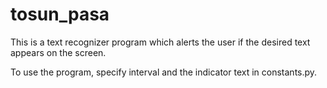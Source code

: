 # tosun_pasa
 
This is a text recognizer program which alerts the user if the desired text appears on the screen.

To use the program, specify interval and the indicator text in constants.py.
